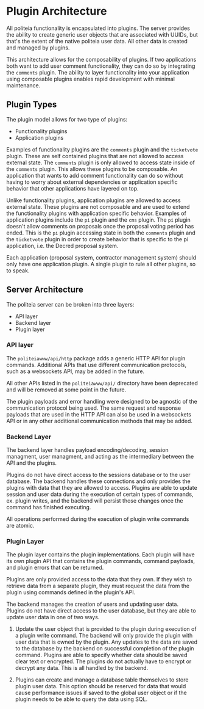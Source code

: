 Plugin Architecture
====

All politeia functionality is encapsulated into plugins. The server provides
the ability to create generic user objects that are associated with UUIDs, but
that's the extent of the native politeia user data. All other data is created
and managed by plugins.

This architecture allows for the composability of plugins. If two applications
both want to add user comment functionality, they can do so by integrating the
`comments` plugin. The ability to layer functionality into your application
using composable plugins enables rapid development with minimal maintenance.

## Plugin Types

The plugin model allows for two type of plugins:
- Functionality plugins
- Application plugins

Examples of functionality plugins are the `comments` plugin and the
`ticketvote` plugin. These are self contained plugins that are not allowed to
access external state. The `comments` plugin is only allowed to access state
inside of the `comments` plugin. This allows these plugins to be composable. An
application that wants to add comment functionality can do so without having to
worry about external dependencies or application specific behavior that other
applications have layered on top.

Unlike functionality plugins, application plugins are allowed to access
external state. These plugins are not composable and are used to extend the
functionality plugins with application specific behavior. Examples of
application plugins include the `pi` plugin and the `cms` plugin. The `pi`
plugin doesn't allow comments on proposals once the proposal voting period has
ended. This is the `pi` plugin accessing state in both the `comments` plugin
and the `ticketvote` plugin in order to create behavior that is specific to the
pi application, i.e. the Decred proposal system.

Each application (proposal system, contractor management system) should only
have one application plugin. A single plugin to rule all other plugins, so to
speak.

## Server Architecture

The politeia server can be broken into three layers:
- API layer
- Backend layer
- Plugin layer

### API layer

The `politeiawww/api/http` package adds a generic HTTP API for plugin commands.
Additional APIs that use different communication protocols, such as a
websockets API, may be added in the future.

All other APIs listed in the `politeiawww/api/` directory have been deprecated
and will be removed at some point in the future.

The plugin payloads and error handling were designed to be agnostic of the
communication protocol being used. The same request and response payloads that
are used in the HTTP API can also be used in a websockets API or in any other
additional communication methods that may be added.

### Backend Layer

The backend layer handles payload encoding/decoding, session managment,
user managment, and acting as the intermediary between the API and the
plugins.

Plugins do not have direct access to the sessions database or to the
user database. The backend handles these connections and only provides
the plugins with data that they are allowed to access.  Plugins are able
to update session and user data during the execution of certain types of
commands, ex. plugin writes, and the backend will persist those changes
once the command has finished executing.

All operations performed during the execution of plugin write commands
are atomic.

### Plugin Layer

The plugin layer contains the plugin implementations. Each plugin will have its
own plugin API that contains the plugin commands, command payloads, and plugin
errors that can be returned.

Plugins are only provided access to the data that they own. If they wish
to retrieve data from a separate plugin, they must request the data from the
plugin using commands defined in the plugin's API.

The backend manages the creation of users and updating user data. Plugins do
not have direct access to the user database, but they are able to update user
data in one of two ways.

1. Update the user object that is provided to the plugin during execution of a
   plugin write command. The backend will only provide the plugin with user
   data that is owned by the plugin. Any updates to the data are saved to the
   database by the backend on successful completion of the plugin command.
   Plugins are able to specify whether data should be saved clear text or
   encrypted. The plugins do not actually have to encrypt or decrypt any data.
   This is all handled by the backend.

2. Plugins can create and manage a database table themselves to store plugin
   user data. This option should be reserved for data that would cause
   performance issues if saved to the global user object or if the plugin needs
   to be able to query the data using SQL.
